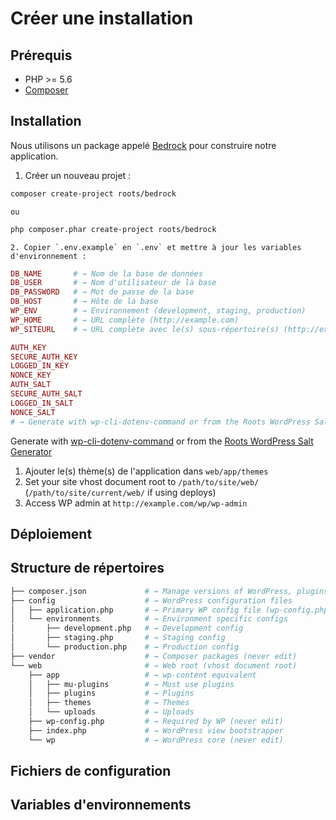 # Créer une installation

## Prérequis

* PHP &gt;= 5.6
* [Composer](on-mac.md)

## Installation

Nous utilisons un package appelé [Bedrock](https://github.com/roots/bedrock) pour construire notre application.

1. Créer un nouveau projet :

```bash
composer create-project roots/bedrock
```

    ou 

```bash
php composer.phar create-project roots/bedrock
```

    2. Copier `.env.example` en `.env` et mettre à jour les variables d'environnement :

```php
DB_NAME       # → Nom de la base de données
DB_USER       # → Nom d'utilisateur de la base
DB_PASSWORD   # → Mot de passe de la base
DB_HOST       # → Hôte de la base
WP_ENV        # → Environnement (development, staging, production)
WP_HOME       # → URL complète (http://example.com)
WP_SITEURL    # → URL complète avec le(s) sous-répertoire(s) (http://example.com/web/wp)

AUTH_KEY
SECURE_AUTH_KEY
LOGGED_IN_KEY
NONCE_KEY
AUTH_SALT
SECURE_AUTH_SALT
LOGGED_IN_SALT
NONCE_SALT
# → Generate with wp-cli-dotenv-command or from the Roots WordPress Salt Generator
```

Generate with [wp-cli-dotenv-command](https://github.com/aaemnnosttv/wp-cli-dotenv-command) or from the [Roots WordPress Salt Generator](https://cdn.roots.io/salts.html)

1. Ajouter le\(s\) thème\(s\) de l'application dans `web/app/themes` 
2. Set your site vhost document root to `/path/to/site/web/` \(`/path/to/site/current/web/` if using deploys\)
3. Access WP admin at `http://example.com/wp/wp-admin`

## Déploiement

## Structure de répertoires

```bash
├── composer.json             # → Manage versions of WordPress, plugins & dependencies
├── config                    # → WordPress configuration files
│   ├── application.php       # → Primary WP config file (wp-config.php equivalent)
│   └── environments          # → Environment specific configs
│       ├── development.php   # → Development config
│       ├── staging.php       # → Staging config
│       └── production.php    # → Production config
├── vendor                    # → Composer packages (never edit)
└── web                       # → Web root (vhost document root)
    ├── app                   # → wp-content equivalent
    │   ├── mu-plugins        # → Must use plugins
    │   ├── plugins           # → Plugins
    │   ├── themes            # → Themes
    │   └── uploads           # → Uploads
    ├── wp-config.php         # → Required by WP (never edit)
    ├── index.php             # → WordPress view bootstrapper
    └── wp                    # → WordPress core (never edit)
```

## Fichiers de configuration

## Variables d'environnements

